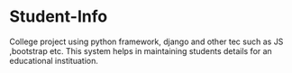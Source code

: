 # Student-Info
College project using python framework, django and other tec such as JS ,bootstrap etc. 
This system helps in maintaining students details for an educational instituation.  
